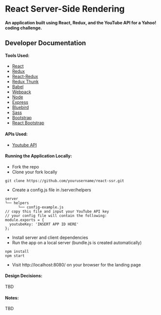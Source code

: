 # React Server-Side Rendering

#### An application built using React, Redux, and the YouTube API for a Yahoo! coding challenge.

## Developer Documentation
#### Tools Used:
* [React](https://facebook.github.io/react/)
* [Redux](http://redux.js.org/)
* [React-Redux](https://github.com/reactjs/react-redux)
* [Redux Thunk](https://github.com/gaearon/redux-thunk)
* [Babel](https://babeljs.io/)
* [Webpack](https://webpack.github.io/)
* [Node](https://nodejs.org/en/)
* [Express](http://expressjs.com/)
* [Bluebird](http://bluebirdjs.com/docs/getting-started.html)
* [Sass](http://sass-lang.com/)
* [Bootstrap](http://getbootstrap.com/)
* [React Bootstrap](https://react-bootstrap.github.io/)

#### APIs Used:
* [Youtube API](https://developers.google.com/youtube/v3/docs/search)

#### Running the Application Locally:
* Fork the repo
* Clone your fork locally
```
git clone https://github.com/yourusername/react-ssr.git
```
* Create a config.js file in /server/helpers
```
server
└── helpers
      └── config-example.js
// copy this file and input your YouTube API key
// your config file will contain the following:
module.exports = {
  youtubeKey: 'INSERT APP ID HERE'
};
```
* Install server and client dependencies
* Run the app on a local server (bundle.js is created automatically)
```
npm install
npm start
```
* Visit http://localhost:8080/ on your browser for the landing page

#### Design Decisions:
TBD

#### Notes:
TBD
